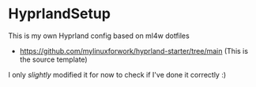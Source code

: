 # HyprlandSetup

This is my own Hyprland config based on ml4w dotfiles
- https://github.com/mylinuxforwork/hyprland-starter/tree/main
  (This is the source template)

I only *slightly* modified it for now to check if I've done it correctly :)
